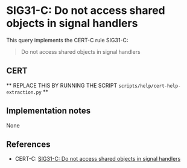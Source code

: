 # SIG31-C: Do not access shared objects in signal handlers

This query implements the CERT-C rule SIG31-C:

> Do not access shared objects in signal handlers


## CERT

** REPLACE THIS BY RUNNING THE SCRIPT `scripts/help/cert-help-extraction.py` **

## Implementation notes

None

## References

* CERT-C: [SIG31-C: Do not access shared objects in signal handlers](https://wiki.sei.cmu.edu/confluence/display/c)
